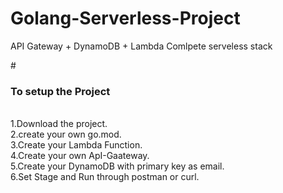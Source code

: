 # Golang-Serverless-Project
API Gateway + DynamoDB + Lambda
Comlpete serveless stack

#<h3>To setup the Project</h3> <br>
1.Download the project. <br>
2.create your own go.mod.  <br>
3.Create your Lambda Function.  <br>
4.Create your own ApI-Gaateway.  <br>
5.Create your DynamoDB with primary key as email.  <br>
6.Set Stage and Run through postman or curl. <br>
